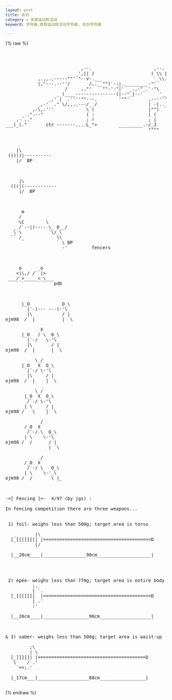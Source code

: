 ```yaml
---
layout: post
title: 击剑
category : 体育运动和活动
keyword: 字符画,体育运动和活动字符画, 击剑字符画

---
```

{% raw %}
<pre>



                            ,--.                       ,--.
                          _',|| )                     ( \\ |
            ,.,,.,-----""' "--v-.___                   `_\\.'--,..__
            |,"---.--''/       /,.__"")`-:|._________-"'     (--..__'/--.
                      /     ,."'    ""-'-"|'  _.,-"_.'-"\     \     ` '""
                   _ )____---------------(|--"_|--'      '__   \_
                _,' |  .''''""---.        '""'       ,---'''.   /".
            _,-'  ." \/,,..---/_ /                   | -|.._____|  \_
          ,-\,.'''            \ (                    |"")       "-,  \
      _ .".--"                ( :                    | (           '. "\_
    ,- ,."                    ; !                    ; |             \,_ `.
___(_(."       ctr -------....L_">        _________.-/_J                '\_')
                                                     """"            ----------



    |\
 ())))|----------
    |/  BP



     |\
  (((|(------------
     |/  BP



      m
     /
     \C        \
   _ /`--|)---- \_ O__/
   \`\          `\/_\
  `` /_            \\
                   ` \ BP
                     -'         fencers



     o      _o
    <|\,/ /` |>
 ___/_>_____<_\___
    ` `     ` `   pdb



      |_O            O_\
        |`-)--- ---(-'\
        |\           / |
ejm98  /  |          |  \

             X
      |_O   / \  O_\
        |`-/   \-'\
        |\       / |
ejm98  /  |      |  \

           \ /
      |_O   X  O_\
        |`-/ \-'\
        |\     / |
ejm98  /  |    |  \

           \ /
       |_O  X  O_\
        /`-/ \-'\
       | \     / |
ejm98 /   \    |  \

             /
       /_O  X
        /`-/ \  O_\
       | \    \-'\
ejm98 /  /      / |
                |  \

             /
       /_O  X
        /`-/ \   O_\
       | \    \-'_\
ejm98 /  /       \ |_



-=[ Fencing ]=-  4/97 (by jgs) :

In fencing competition there are three weapons...


 1) foil- weighs less than 500g; target area is torso

   _       |\
  [_[[[[[[[| |========================================D
           |/

  |__20cm____|________________90cm____________________|




 2) épée- weighs less than 770g; target area is entire body
          ;.
          | `.
  [_[[[[[[|  |========================================D
          | .'
          :'

  |__20cm____|_________________90cm___________________|



& 3) saber- weighs less than 500g; target area is waist-up

         ;\
         | \
  [_]]]]]| |========================================D
   \    / .'
    `==;.'

  |_17cm___|___________________88cm_________________|
 </pre>
{% endraw %}
